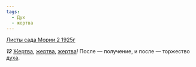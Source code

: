 ```yaml
---
tags:
  - Дух
  - жертва
---
```


[Листы сада Мории 2 1925г](/agni/1925)

___12___
[Жертва](/tag/#[жертва](/tag/#жертва)), [жертва](/tag/#жертва), [жертва](/tag/#жертва)! После — получение, и после — торжество [духа](/tag/#Дух).   

